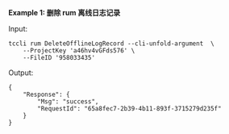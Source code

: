 **Example 1: 删除 rum 离线日志记录**



Input: 

```
tccli rum DeleteOfflineLogRecord --cli-unfold-argument  \
    --ProjectKey 'a46hv4vGFds576' \
    --FileID '958033435'
```

Output: 
```
{
    "Response": {
        "Msg": "success",
        "RequestId": "65a8fec7-2b39-4b11-893f-3715279d235f"
    }
}
```

